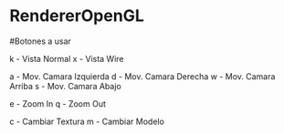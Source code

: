 # RendererOpenGL

#Botones a usar

k - Vista Normal
x - Vista Wire

a - Mov. Camara Izquierda
d - Mov. Camara Derecha
w - Mov. Camara Arriba
s - Mov. Camara Abajo


e - Zoom In
q - Zoom Out

c - Cambiar Textura
m - Cambiar Modelo
